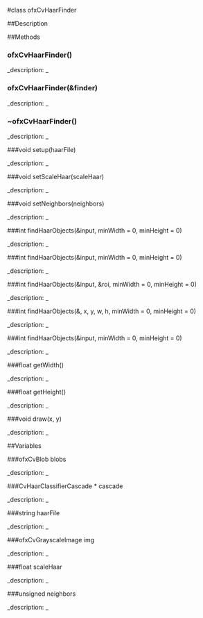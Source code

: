 #class ofxCvHaarFinder


##Description












##Methods



### ofxCvHaarFinder()

<!--
_syntax: ofxCvHaarFinder()_
_name: ofxCvHaarFinder_
_returns: _
_returns_description: _
_parameters: _
_access: public_
_version_started: 007_
_version_deprecated: _
_summary: _
_constant: False_
_static: no_
_visible: True_
_advanced: False_
-->

_description: _














<!----------------------------------------------------------------------------->

### ofxCvHaarFinder(&finder)

<!--
_syntax: ofxCvHaarFinder(&finder)_
_name: ofxCvHaarFinder_
_returns: _
_returns_description: _
_parameters: const ofxCvHaarFinder &finder_
_access: public_
_version_started: 007_
_version_deprecated: _
_summary: _
_constant: False_
_static: no_
_visible: True_
_advanced: False_
-->

_description: _














<!----------------------------------------------------------------------------->

### ~ofxCvHaarFinder()

<!--
_syntax: ~ofxCvHaarFinder()_
_name: ~ofxCvHaarFinder_
_returns: _
_returns_description: _
_parameters: _
_access: public_
_version_started: 007_
_version_deprecated: _
_summary: _
_constant: False_
_static: no_
_visible: True_
_advanced: False_
-->

_description: _














<!----------------------------------------------------------------------------->

###void setup(haarFile)

<!--
_syntax: setup(haarFile)_
_name: setup_
_returns: void_
_returns_description: _
_parameters: string haarFile_
_access: public_
_version_started: 007_
_version_deprecated: _
_summary: _
_constant: False_
_static: no_
_visible: True_
_advanced: False_
-->

_description: _














<!----------------------------------------------------------------------------->

###void setScaleHaar(scaleHaar)

<!--
_syntax: setScaleHaar(scaleHaar)_
_name: setScaleHaar_
_returns: void_
_returns_description: _
_parameters: float scaleHaar_
_access: public_
_version_started: 007_
_version_deprecated: _
_summary: _
_constant: False_
_static: no_
_visible: True_
_advanced: False_
-->

_description: _














<!----------------------------------------------------------------------------->

###void setNeighbors(neighbors)

<!--
_syntax: setNeighbors(neighbors)_
_name: setNeighbors_
_returns: void_
_returns_description: _
_parameters: unsigned neighbors_
_access: public_
_version_started: 007_
_version_deprecated: _
_summary: _
_constant: False_
_static: no_
_visible: True_
_advanced: False_
-->

_description: _














<!----------------------------------------------------------------------------->

###int findHaarObjects(&input, minWidth = 0, minHeight = 0)

<!--
_syntax: findHaarObjects(&input, minWidth = 0, minHeight = 0)_
_name: findHaarObjects_
_returns: int_
_returns_description: _
_parameters: ofImage &input, int minWidth=0, int minHeight=0_
_access: public_
_version_started: 007_
_version_deprecated: _
_summary: _
_constant: False_
_static: no_
_visible: True_
_advanced: False_
-->

_description: _














<!----------------------------------------------------------------------------->

###int findHaarObjects(&input, minWidth = 0, minHeight = 0)

<!--
_syntax: findHaarObjects(&input, minWidth = 0, minHeight = 0)_
_name: findHaarObjects_
_returns: int_
_returns_description: _
_parameters: const ofxCvGrayscaleImage &input, int minWidth=0, int minHeight=0_
_access: public_
_version_started: 007_
_version_deprecated: _
_summary: _
_constant: False_
_static: no_
_visible: True_
_advanced: False_
-->

_description: _














<!----------------------------------------------------------------------------->

###int findHaarObjects(&input, &roi, minWidth = 0, minHeight = 0)

<!--
_syntax: findHaarObjects(&input, &roi, minWidth = 0, minHeight = 0)_
_name: findHaarObjects_
_returns: int_
_returns_description: _
_parameters: const ofxCvGrayscaleImage &input, ofRectangle &roi, int minWidth=0, int minHeight=0_
_access: public_
_version_started: 007_
_version_deprecated: _
_summary: _
_constant: False_
_static: no_
_visible: True_
_advanced: False_
-->

_description: _














<!----------------------------------------------------------------------------->

###int findHaarObjects(&, x, y, w, h, minWidth = 0, minHeight = 0)

<!--
_syntax: findHaarObjects(&, x, y, w, h, minWidth = 0, minHeight = 0)_
_name: findHaarObjects_
_returns: int_
_returns_description: _
_parameters: const ofxCvGrayscaleImage &, int x, int y, int w, int h, int minWidth=0, int minHeight=0_
_access: public_
_version_started: 007_
_version_deprecated: _
_summary: _
_constant: False_
_static: no_
_visible: True_
_advanced: False_
-->

_description: _














<!----------------------------------------------------------------------------->

###int findHaarObjects(&input, minWidth = 0, minHeight = 0)

<!--
_syntax: findHaarObjects(&input, minWidth = 0, minHeight = 0)_
_name: findHaarObjects_
_returns: int_
_returns_description: _
_parameters: ofPixels &input, int minWidth=0, int minHeight=0_
_access: public_
_version_started: 007_
_version_deprecated: _
_summary: _
_constant: False_
_static: no_
_visible: True_
_advanced: False_
-->

_description: _














<!----------------------------------------------------------------------------->

###float getWidth()

<!--
_syntax: getWidth()_
_name: getWidth_
_returns: float_
_returns_description: _
_parameters: _
_access: public_
_version_started: 007_
_version_deprecated: _
_summary: _
_constant: False_
_static: no_
_visible: True_
_advanced: False_
-->

_description: _














<!----------------------------------------------------------------------------->

###float getHeight()

<!--
_syntax: getHeight()_
_name: getHeight_
_returns: float_
_returns_description: _
_parameters: _
_access: public_
_version_started: 007_
_version_deprecated: _
_summary: _
_constant: False_
_static: no_
_visible: True_
_advanced: False_
-->

_description: _














<!----------------------------------------------------------------------------->

###void draw(x, y)

<!--
_syntax: draw(x, y)_
_name: draw_
_returns: void_
_returns_description: _
_parameters: float x, float y_
_access: public_
_version_started: 007_
_version_deprecated: _
_summary: _
_constant: False_
_static: no_
_visible: True_
_advanced: False_
-->

_description: _














<!----------------------------------------------------------------------------->

##Variables



###ofxCvBlob blobs

<!--
_name: blobs_
_type: ofxCvBlob_
_access: public_
_version_started: 007_
_version_deprecated: _
_summary: _
_visible: True_
_constant: True_
_advanced: False_
-->

_description: _














<!----------------------------------------------------------------------------->

###CvHaarClassifierCascade * cascade

<!--
_name: cascade_
_type: CvHaarClassifierCascade *_
_access: protected_
_version_started: 007_
_version_deprecated: _
_summary: _
_visible: True_
_constant: True_
_advanced: False_
-->

_description: _














<!----------------------------------------------------------------------------->

###string haarFile

<!--
_name: haarFile_
_type: string_
_access: protected_
_version_started: 007_
_version_deprecated: _
_summary: _
_visible: True_
_constant: True_
_advanced: False_
-->

_description: _














<!----------------------------------------------------------------------------->

###ofxCvGrayscaleImage img

<!--
_name: img_
_type: ofxCvGrayscaleImage_
_access: protected_
_version_started: 007_
_version_deprecated: _
_summary: _
_visible: True_
_constant: True_
_advanced: False_
-->

_description: _














<!----------------------------------------------------------------------------->

###float scaleHaar

<!--
_name: scaleHaar_
_type: float_
_access: protected_
_version_started: 007_
_version_deprecated: _
_summary: _
_visible: True_
_constant: True_
_advanced: False_
-->

_description: _














<!----------------------------------------------------------------------------->

###unsigned neighbors

<!--
_name: neighbors_
_type: unsigned_
_access: protected_
_version_started: 007_
_version_deprecated: _
_summary: _
_visible: True_
_constant: True_
_advanced: False_
-->

_description: _














<!----------------------------------------------------------------------------->

